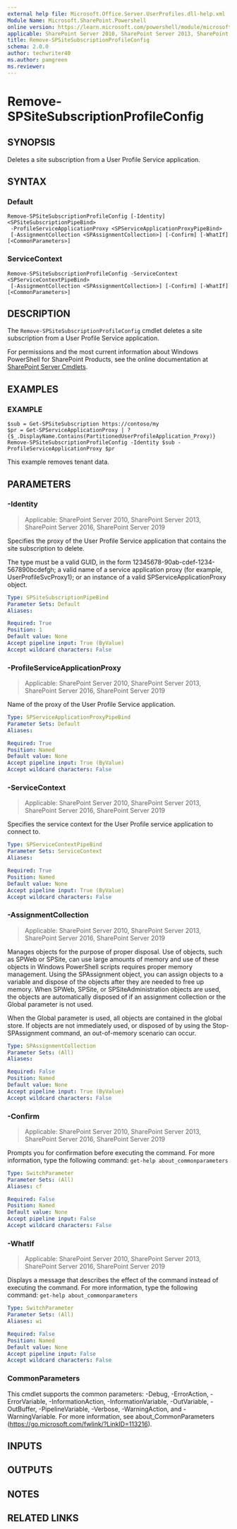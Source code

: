 ```yaml
---
external help file: Microsoft.Office.Server.UserProfiles.dll-help.xml
Module Name: Microsoft.SharePoint.Powershell
online version: https://learn.microsoft.com/powershell/module/microsoft.sharepoint.powershell/remove-spsitesubscriptionprofileconfig
applicable: SharePoint Server 2010, SharePoint Server 2013, SharePoint Server 2016, SharePoint Server 2019
title: Remove-SPSiteSubscriptionProfileConfig
schema: 2.0.0
author: techwriter40
ms.author: pamgreen
ms.reviewer:
---
```


# Remove-SPSiteSubscriptionProfileConfig

## SYNOPSIS
Deletes a site subscription from a User Profile Service application.

## SYNTAX

### Default
```
Remove-SPSiteSubscriptionProfileConfig [-Identity] <SPSiteSubscriptionPipeBind>
 -ProfileServiceApplicationProxy <SPServiceApplicationProxyPipeBind>
 [-AssignmentCollection <SPAssignmentCollection>] [-Confirm] [-WhatIf] [<CommonParameters>]
```

### ServiceContext
```
Remove-SPSiteSubscriptionProfileConfig -ServiceContext <SPServiceContextPipeBind>
 [-AssignmentCollection <SPAssignmentCollection>] [-Confirm] [-WhatIf] [<CommonParameters>]
```

## DESCRIPTION
The `Remove-SPSiteSubscriptionProfileConfig` cmdlet deletes a site subscription from a User Profile Service application.

For permissions and the most current information about Windows PowerShell for SharePoint Products, see the online documentation at [SharePoint Server Cmdlets](https://learn.microsoft.com/powershell/sharepoint/sharepoint-server/sharepoint-server-cmdlets).

## EXAMPLES

### EXAMPLE
```
$sub = Get-SPSiteSubscription https://contoso/my
$pr = Get-SPServiceApplicationProxy | ?{$_.DisplayName.Contains(PartitionedUserProfileApplication_Proxy)}
Remove-SPSiteSubscriptionProfileConfig -Identity $sub -ProfileServiceApplicationProxy $pr
```

This example removes tenant data.

## PARAMETERS

### -Identity

> Applicable: SharePoint Server 2010, SharePoint Server 2013, SharePoint Server 2016, SharePoint Server 2019

Specifies the proxy of the User Profile Service application that contains the site subscription to delete.

The type must be a valid GUID, in the form 12345678-90ab-cdef-1234-567890bcdefgh; a valid name of a service application proxy (for example, UserProfileSvcProxy1); or an instance of a valid SPServiceApplicationProxy object.

```yaml
Type: SPSiteSubscriptionPipeBind
Parameter Sets: Default
Aliases:

Required: True
Position: 1
Default value: None
Accept pipeline input: True (ByValue)
Accept wildcard characters: False
```

### -ProfileServiceApplicationProxy

> Applicable: SharePoint Server 2010, SharePoint Server 2013, SharePoint Server 2016, SharePoint Server 2019

Name of the proxy of the User Profile Service application.

```yaml
Type: SPServiceApplicationProxyPipeBind
Parameter Sets: Default
Aliases:

Required: True
Position: Named
Default value: None
Accept pipeline input: True (ByValue)
Accept wildcard characters: False
```

### -ServiceContext

> Applicable: SharePoint Server 2010, SharePoint Server 2013, SharePoint Server 2016, SharePoint Server 2019

Specifies the service context for the User Profile service application to connect to.

```yaml
Type: SPServiceContextPipeBind
Parameter Sets: ServiceContext
Aliases:

Required: True
Position: Named
Default value: None
Accept pipeline input: True (ByValue)
Accept wildcard characters: False
```

### -AssignmentCollection

> Applicable: SharePoint Server 2010, SharePoint Server 2013, SharePoint Server 2016, SharePoint Server 2019

Manages objects for the purpose of proper disposal. Use of objects, such as SPWeb or SPSite, can use large amounts of memory and use of these objects in Windows PowerShell scripts requires proper memory management. Using the SPAssignment object, you can assign objects to a variable and dispose of the objects after they are needed to free up memory. When SPWeb, SPSite, or SPSiteAdministration objects are used, the objects are automatically disposed of if an assignment collection or the Global parameter is not used.

When the Global parameter is used, all objects are contained in the global store. If objects are not immediately used, or disposed of by using the Stop-SPAssignment command, an out-of-memory scenario can occur.

```yaml
Type: SPAssignmentCollection
Parameter Sets: (All)
Aliases:

Required: False
Position: Named
Default value: None
Accept pipeline input: True (ByValue)
Accept wildcard characters: False
```

### -Confirm

> Applicable: SharePoint Server 2010, SharePoint Server 2013, SharePoint Server 2016, SharePoint Server 2019

Prompts you for confirmation before executing the command.
For more information, type the following command: `get-help about_commonparameters`

```yaml
Type: SwitchParameter
Parameter Sets: (All)
Aliases: cf

Required: False
Position: Named
Default value: None
Accept pipeline input: False
Accept wildcard characters: False
```

### -WhatIf

> Applicable: SharePoint Server 2010, SharePoint Server 2013, SharePoint Server 2016, SharePoint Server 2019

Displays a message that describes the effect of the command instead of executing the command.
For more information, type the following command: `get-help about_commonparameters`

```yaml
Type: SwitchParameter
Parameter Sets: (All)
Aliases: wi

Required: False
Position: Named
Default value: None
Accept pipeline input: False
Accept wildcard characters: False
```

### CommonParameters
This cmdlet supports the common parameters: -Debug, -ErrorAction, -ErrorVariable, -InformationAction, -InformationVariable, -OutVariable, -OutBuffer, -PipelineVariable, -Verbose, -WarningAction, and -WarningVariable. For more information, see about_CommonParameters (https://go.microsoft.com/fwlink/?LinkID=113216).

## INPUTS

## OUTPUTS

## NOTES

## RELATED LINKS
